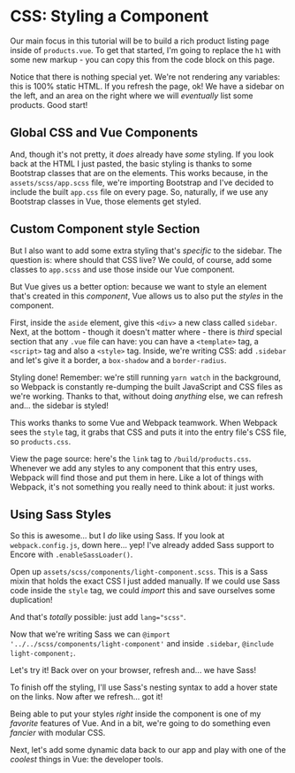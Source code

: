 # CSS: Styling a Component

Our main focus in this tutorial will be to build a rich product listing page inside
of `products.vue`. To get that started, I'm going to replace the `h1` with some new
markup - you can copy this from the code block on this page.

Notice that there is nothing special yet. We're not rendering any variables: this
is 100% static HTML. If you refresh the page, ok! We have a sidebar on the left,
and an area on the right where we will *eventually* list some products. Good start!

## Global CSS and Vue Components

And, though it's not pretty, it *does* already have *some* styling. If you look back
at the HTML I just pasted, the basic styling is thanks to some Bootstrap classes
that are on the elements. This works because, in the `assets/scss/app.scss` file,
we're importing Bootstrap and I've decided to include the built `app.css` file on
every page. So, naturally, if we use any Bootstrap classes in Vue, those elements
get styled.

## Custom Component style Section

But I also want to add some extra styling that's *specific* to the sidebar. The
question is: where should that CSS live? We could, of course, add some classes
to `app.scss` and use those inside our Vue component.

But Vue gives us a better option: because we want to style an element that's
created in this *component*, Vue allows us to also put the *styles* in the component.

First, inside the `aside` element, give this `<div>` a new class called `sidebar`.
Next, at the bottom - though it doesn't matter where - there is *third* special
section that any `.vue` file can have: you can have a `<template>` tag, a
`<script>` tag and also a `<style>` tag. Inside, we're writing CSS: add `.sidebar`
and let's give it a border, a `box-shadow` and a `border-radius`.

Styling done! Remember: we're still running `yarn watch` in the background,
so Webpack is constantly re-dumping the built JavaScript and CSS files as we're
working. Thanks to that, without doing *anything* else, we can refresh and...
the sidebar is styled!

This works thanks to some Vue and Webpack teamwork. When Webpack sees
the `style` tag, it grabs that CSS and puts it into the entry file's CSS file,
so `products.css`.

View the page source: here's the `link` tag to `/build/products.css`. Whenever
we add any styles to any component that this entry uses, Webpack will find those
and put them in here. Like a lot of things with Webpack, it's not something you
really need to think about: it just works.

## Using Sass Styles

So this is awesome... but I *do* like using Sass. If you look at
`webpack.config.js`, down here... yep! I've already added Sass support to Encore
with `.enableSassLoader()`.

Open up `assets/scss/components/light-component.scss`. This is a Sass mixin that
holds the exact CSS I just added manually. If we could use Sass code
inside the `style` tag, we could *import* this and save ourselves some duplication!

And that's *totally* possible: just add `lang="scss"`.

Now that we're writing Sass we can
`@import '../../scss/components/light-component'` and inside `.sidebar`,
`@include light-component;`.

Let's try it! Back over on your browser, refresh and... we have Sass!

To finish off the styling, I'll use Sass's nesting syntax to add a hover state
on the links. Now after we refresh... got it!

Being able to put your styles *right* inside the component is one of my
*favorite* features of Vue. And in a bit, we're going to do something even *fancier*
with modular CSS.

Next, let's add some dynamic data back to our app and play with one of the *coolest*
things in Vue: the developer tools.
